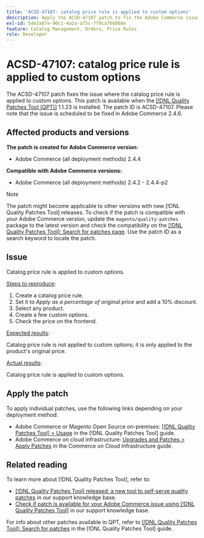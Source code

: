 ```yaml
---
title: 'ACSD-47107: catalog price rule is applied to custom options'
description: Apply the ACSD-47107 patch to fix the Adobe Commerce issue where catalog price rule is applied to custom options.
exl-id: 5de2a87e-90c1-4a2a-a75c-7f9ca766868e
feature: Catalog Management, Orders, Price Rules
role: Developer
---
```

# ACSD-47107: catalog price rule is applied to custom options

The ACSD-47107 patch fixes the issue where the catalog price rule is applied to custom options. This patch is available when the [[!DNL Quality Patches Tool (QPT)]](/help/announcements/adobe-commerce-announcements/magento-quality-patches-released-new-tool-to-self-serve-quality-patches.md) 1.1.23 is installed. The patch ID is ACSD-47107. Please note that the issue is scheduled to be fixed in Adobe Commerce 2.4.6.

## Affected products and versions

**The patch is created for Adobe Commerce version:**

* Adobe Commerce (all deployment methods) 2.4.4

**Compatible with Adobe Commerce versions:**

* Adobe Commerce (all deployment methods) 2.4.2 - 2.4.4-p2

>[!NOTE]
>
>The patch might become applicable to other versions with new [!DNL Quality Patches Tool] releases. To check if the patch is compatible with your Adobe Commerce version, update the `magento/quality-patches` package to the latest version and check the compatibility on the [[!DNL Quality Patches Tool]: Search for patches page](https://experienceleague.adobe.com/tools/commerce-quality-patches/index.html). Use the patch ID as a search keyword to locate the patch.

## Issue

Catalog price rule is applied to custom options.

<u>Steps to reproduce</u>:

1. Create a catalog price rule.
1. Set it to *Apply as a percentage of original price* and add a 10% discount.
1. Select any product.
1. Create a few custom options.
1. Check the price on the frontend.

<u>Expected results</u>:

Catalog price rule is not applied to custom options; it is only applied to the product's original price.

<u>Actual results</u>:

Catalog price rule is applied to custom options.

## Apply the patch

To apply individual patches, use the following links depending on your deployment method:

* Adobe Commerce or Magento Open Source on-premises: [[!DNL Quality Patches Tool] > Usage](https://experienceleague.adobe.com/docs/commerce-operations/tools/quality-patches-tool/usage.html) in the [!DNL Quality Patches Tool] guide.
* Adobe Commerce on cloud infrastructure: [Upgrades and Patches > Apply Patches](https://experienceleague.adobe.com/docs/commerce-cloud-service/user-guide/develop/upgrade/apply-patches.html) in the Commerce on Cloud Infrastructure guide.

## Related reading

To learn more about [!DNL Quality Patches Tool], refer to:

* [[!DNL Quality Patches Tool] released: a new tool to self-serve quality patches](/help/announcements/adobe-commerce-announcements/magento-quality-patches-released-new-tool-to-self-serve-quality-patches.md) in our support knowledge base.
* [Check if patch is available for your Adobe Commerce issue using [!DNL Quality Patches Tool]](/help/support-tools/patches-available-in-qpt-tool/check-patch-for-magento-issue-with-magento-quality-patches.md) in our support knowledge base.

For info about other patches available in QPT, refer to [[!DNL Quality Patches Tool]: Search for patches](https://experienceleague.adobe.com/tools/commerce-quality-patches/index.html) in the [!DNL Quality Patches Tool] guide.
